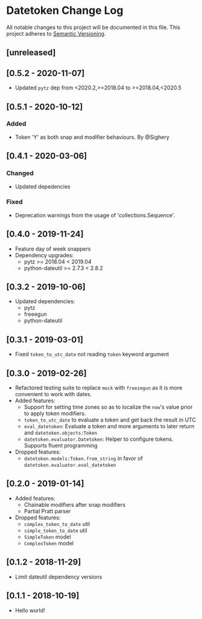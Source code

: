 # Datetoken Change Log
All notable changes to this project will be documented in this file.
This project adheres to [Semantic Versioning](http://semver.org/).

## [unreleased]

## [0.5.2 - 2020-11-07]

- Updated `pytz` dep from <2020.2,>=2018.04 to >=2018.04,<2020.5

## [0.5.1 - 2020-10-12]

### Added

- Token 'Y' as both snap and modifier behaviours. By @Sighery

## [0.4.1 - 2020-03-06]

### Changed

- Updated depedencies

### Fixed

- Deprecation warnings from the usage of 'collections.Sequence'.

## [0.4.0 - 2019-11-24]
- Feature day of week snappers
- Dependency upgrades:
   - pytz >= 2018.04 < 2019.04
   - python-dateutil >= 2.7.3 < 2.8.2

## [0.3.2 - 2019-10-06]
- Updated dependencies:
    - pytz
    - freeegun
    - python-dateutil

## [0.3.1 - 2019-03-01]
- Fixed `token_to_utc_date` not reading `token` keyword argument

## [0.3.0 - 2019-02-26]
- Refactored testing suite to replace `mock` with
  `freezegun` as it is more convenient to work
  with dates.
- Added features:
  + Support for setting time zones so as to
    localize the `now`'s value prior to apply
    token modifiers.
  + `token_to_utc_date` to evaluate a token and
     get back the result in UTC
  + `eval_datetoken`: Evaluate a token and more
     arguments to later return and `datetoken.objects:Token`
  + `datetoken.evaluator.Datetoken`: Helper to configure
    tokens. Supports fluent programming
- Dropped features:
  + `datetoken.models:Token.from_string` in favor of
    `datetoken.evaluator.eval_datetoken`


## [0.2.0 - 2019-01-14]
- Added features:
  + Chainable modifiers after snap modifiers
  + Partial Pratt parser
- Dropped features:
  + `complex_token_to_date` util
  + `simple_token_to_date` util
  + `SimpleToken` model
  + `ComplexToken` model

## [0.1.2 - 2018-11-29]
- Limit dateutil dependency versions

## [0.1.1 - 2018-10-19]
- Hello world!



